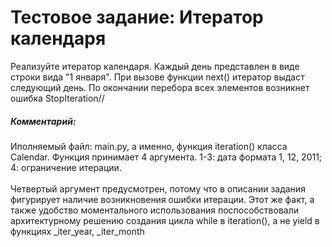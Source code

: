 # Тестовое задание: Итератор календаря
 Реализуйте итератор календаря. Каждый день представлен в виде строки вида "1 января". При вызове функции next() итератор выдаст следующий день. По окончании перебора всех элементов возникнет ошибка StopIteration//

##### Комментарий:
Иполняемый файл: main.py, а именно, функция iteration() класса Calendar. Функция принимает 4 аргумента. 1-3: дата формата 1, 12, 2011; 4: ограничение итерации.<br><br>
Четвертый аргумент предусмотрен, потому что в описании задания фигурирует наличие возникновения ошибки итерации. Этот же факт, а также удобство моментального использования поспособствовали архитектурному решению создания цикла while в iteration(), а не yield в функциях _iter_year, _iter_month 
